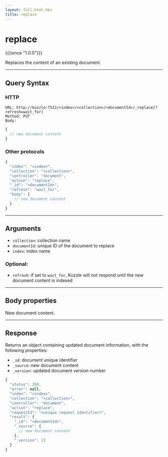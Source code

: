 ```yaml
---
layout: full.html.hbs
title: replace
---
```


# replace

{{{since "1.0.0"}}}

Replaces the content of an existing document.

---

## Query Syntax

### HTTP

```http
URL: http://kuzzle:7512/<index>/<collection>/<documentId>/_replace[?refresh=wait_for]
Method: PUT  
Body:
```

```js
{
  // new document content
}
```

### Other protocols

```js
{
  "index": "<index>",
  "collection": "<collection>",
  "controller": "document",
  "action": "replace",
  "_id": "<documentId>",
  "refresh": "wait_for",
  "body": {
    // new document content
  }
}
```

---

## Arguments

* `collection`: collection name
* `documentId`: unique ID of the document to replace
* `index`: index name

### Optional:

* `refresh`: if set to `wait_for`, Kuzzle will not respond until the new document content is indexed

---

## Body properties

New document content.

---

## Response

Returns an object containing updated document information, with the following properties:

* `_id`: document unique identifier
* `_source`: new document content
* `_version`: updated document version number

```javascript
{
  "status": 200,
  "error": null,
  "index": "<index>",
  "collection": "<collection>",
  "controller": "document",
  "action": "replace",
  "requestId": "<unique request identifier>",
  "result": {
    "_id": "<documentId>",
    "_source": {
      // new document content
    },
    "_version": 13
  }
}
```
